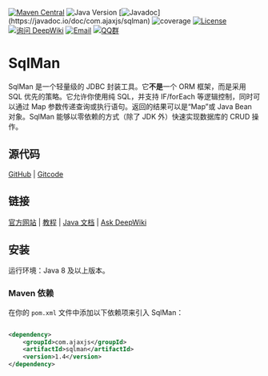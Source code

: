 [![Maven Central](https://img.shields.io/maven-central/v/com.ajaxjs/sqlman?label=Latest%20Release)](https://central.sonatype.com/artifact/com.ajaxjs/sqlman)
![Java Version](https://img.shields.io/badge/Java-8-blue)
[![Javadoc](https://img.shields.io/badge/javadoc-1.4-brightgreen.svg?)](https://javadoc.io/doc/com.ajaxjs/sqlman)
![coverage](https://img.shields.io/badge/coverage-80%25-yellowgreen.svg?maxAge=2592000)
[![License](https://img.shields.io/badge/license-Apache--2.0-green.svg?longCache=true&style=flat)](http://www.apache.org/licenses/LICENSE-2.0.txt)
[![询问 DeepWiki](https://deepwiki.com/badge.svg)](https://deepwiki.com/lightweight-component/aj-mcp)
[![Email](https://img.shields.io/badge/Contact--me-Email-orange.svg)](mailto:frank@ajaxjs.com)
[![QQ群](https://framework.ajaxjs.com/static/qq.svg)](https://shang.qq.com/wpa/qunwpa?idkey=3877893a4ed3a5f0be01e809e7ac120e346102bd550deb6692239bb42de38e22)

# SqlMan

SqlMan 是一个轻量级的 JDBC 封装工具。它**不是**一个 ORM 框架，而是采用 SQL 优先的策略。它允许你使用纯 SQL，并支持 IF/forEach 等逻辑控制，同时可以通过 Map 参数传递查询或执行语句。返回的结果可以是“Map”或 Java Bean 对象。SqlMan 能够以零依赖的方式（除了 JDK 外）快速实现数据库的 CRUD 操作。

## 源代码

[GitHub](https://github.com/lightweight-component/SqlMan) | [Gitcode](https://gitcode.com/lightweight-component/SqlMan)

## 链接

[官方网站](https://sqlman.ajaxjs.com) | [教程](https://sqlman.ajaxjs.com/docs/) | [Java 文档](https://javadoc.io/doc/com.ajaxjs/sqlman) | [Ask DeepWiki](https://deepwiki.com/lightweight-component/sqlman)

## 安装

运行环境：Java 8 及以上版本。

### Maven 依赖

在你的 `pom.xml` 文件中添加以下依赖项来引入 SqlMan：

```xml

<dependency>
    <groupId>com.ajaxjs</groupId>
    <artifactId>sqlman</artifactId>
    <version>1.4</version>
</dependency>
```